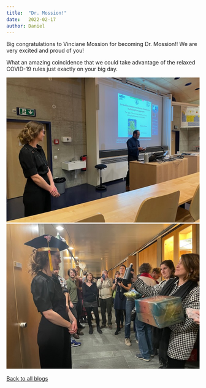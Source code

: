 ```yaml
---
title:  "Dr. Mossion!"
date:   2022-02-17
author: Daniel
---
```


Big congratulations to Vinciane Mossion for becoming Dr. Mossion!! We are very excited and proud of you!

What an amazing coincidence that we could take advantage of the relaxed COVID-19 rules just exactly on your big day.

<div class="layout-blog" markdown="1">
<body>

<script src="https://cdn.jsdelivr.net/npm/jquery@3.5.1/dist/jquery.min.js"></script>
<link rel="stylesheet" href="https://cdn.jsdelivr.net/gh/fancyapps/fancybox@3.5.7/dist/jquery.fancybox.min.css" />
<script src="https://cdn.jsdelivr.net/gh/fancyapps/fancybox@3.5.7/dist/jquery.fancybox.min.js"></script>

<a href="/images/blog/blog_2022-02-17/1.jpeg" data-fancybox="gallery" data-caption="Introduction by our Dean Adrian Bangerter">
	<img src="/images/blog/blog_2022-02-17/1.jpeg" alt="" /></a>
<a href="/images/blog/blog_2022-02-17/2.jpeg" data-fancybox="gallery" data-caption="The most important part of the ceremony - the PhD hat!">
		<img src="/images/blog/blog_2022-02-17/2.jpeg" alt="" /></a>

</body>
</div>

[Back to all blogs](/blog/)
